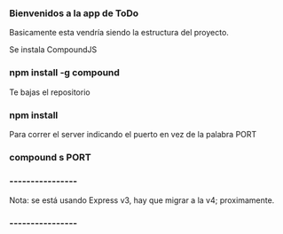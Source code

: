 ### Bienvenidos a la app de ToDo ###
Basicamente esta vendría siendo la estructura del proyecto.

Se instala CompoundJS

### npm install -g compound ###

Te bajas el repositorio

### npm install ###

Para correr el server indicando el puerto en vez de la palabra PORT

### compound s PORT ###


### ---------------- ###

Nota: se está usando Express v3, hay que migrar a la v4;
proximamente.

### ---------------- ###
